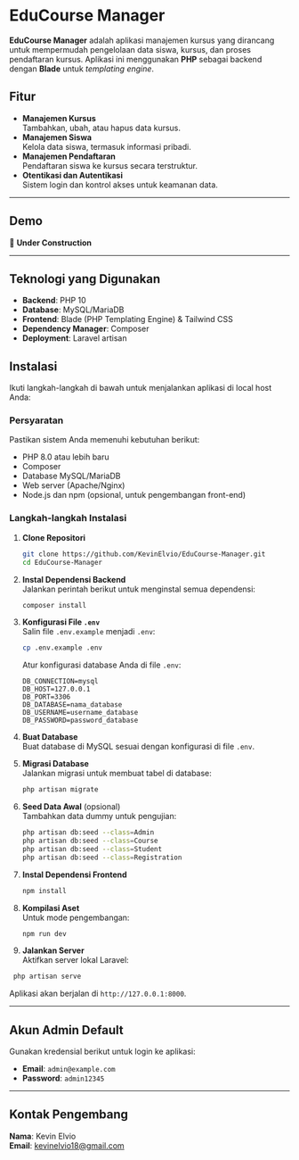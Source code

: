 # EduCourse Manager

**EduCourse Manager** adalah aplikasi manajemen kursus yang dirancang untuk mempermudah pengelolaan data siswa, kursus, dan proses pendaftaran kursus. Aplikasi ini menggunakan **PHP** sebagai backend dengan **Blade** untuk *templating engine*.  

## Fitur
- **Manajemen Kursus**  
  Tambahkan, ubah, atau hapus data kursus.  
- **Manajemen Siswa**  
  Kelola data siswa, termasuk informasi pribadi.  
- **Manajemen Pendaftaran**  
  Pendaftaran siswa ke kursus secara terstruktur.  
- **Otentikasi dan Autentikasi**  
  Sistem login dan kontrol akses untuk keamanan data.  

---

## Demo
🚧 **Under Construction**  

---

## Teknologi yang Digunakan
- **Backend**: PHP 10  
- **Database**: MySQL/MariaDB  
- **Frontend**: Blade (PHP Templating Engine) & Tailwind CSS 
- **Dependency Manager**: Composer  
- **Deployment**: Laravel artisan  

## Instalasi

Ikuti langkah-langkah di bawah untuk menjalankan aplikasi di local host Anda:

### Persyaratan
Pastikan sistem Anda memenuhi kebutuhan berikut:
- PHP 8.0 atau lebih baru
- Composer
- Database MySQL/MariaDB
- Web server (Apache/Nginx)
- Node.js dan npm (opsional, untuk pengembangan front-end)

### Langkah-langkah Instalasi

1. **Clone Repositori**  
   ```bash
   git clone https://github.com/KevinElvio/EduCourse-Manager.git
   cd EduCourse-Manager
   ```

2. **Instal Dependensi Backend**  
   Jalankan perintah berikut untuk menginstal semua dependensi:
   ```bash
   composer install
   ```

3. **Konfigurasi File `.env`**  
   Salin file `.env.example` menjadi `.env`:
   ```bash
   cp .env.example .env
   ```
   Atur konfigurasi database Anda di file `.env`:
   ```env
   DB_CONNECTION=mysql
   DB_HOST=127.0.0.1
   DB_PORT=3306
   DB_DATABASE=nama_database
   DB_USERNAME=username_database
   DB_PASSWORD=password_database
   ```

4. **Buat Database**  
   Buat database di MySQL sesuai dengan konfigurasi di file `.env`.

5. **Migrasi Database**  
   Jalankan migrasi untuk membuat tabel di database:
   ```bash
   php artisan migrate
   ```

6. **Seed Data Awal** (opsional)  
   Tambahkan data dummy untuk pengujian:
   ```bash
   php artisan db:seed --class=Admin
   php artisan db:seed --class=Course
   php artisan db:seed --class=Student
   php artisan db:seed --class=Registration
   ```
7. **Instal Dependensi Frontend**  
   ```bash
   npm install
   ```
8. **Kompilasi Aset**  
   Untuk mode pengembangan:
   ```bash
   npm run dev
   ```

9. **Jalankan Server**  
   Aktifkan server lokal Laravel:
  ```bash
   php artisan serve
   ```
   Aplikasi akan berjalan di `http://127.0.0.1:8000`.

---

## Akun Admin Default
Gunakan kredensial berikut untuk login ke aplikasi:  
- **Email**: `admin@example.com`  
- **Password**: `admin12345`  

---

## Kontak Pengembang  
**Nama**: Kevin Elvio  
**Email**: kevinelvio18@gmail.com
